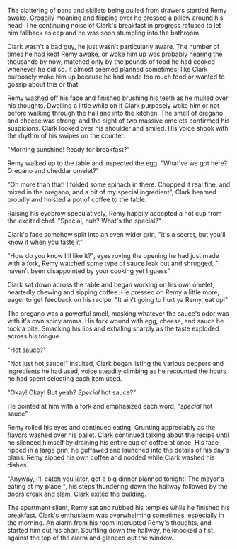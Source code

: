 The clattering of pans and skillets being pulled from drawers startled
Remy awake. Groggily moaning and flipping over he pressed a pillow
around his head. The continuing noise of Clark's breakfast in progress
refused to let him fallback asleep and he was soon stumbling into the
bathroom.

Clark wasn't a bad guy, he just wasn't particularly aware. The number of
times he had kept Remy awake, or woke him up was probably nearing the
thousands by now, matched only by the pounds of food he had cooked
whenever he did so. It almost seemed planned sometimes; like Clark
purposely woke him up because he had made too much food or wanted to
gossip about this or that.

Remy washed off his face and finished brushing his teeth as he mulled
over his thoughts. Dwelling a little while on if Clark purposely woke
him or not before walking through the hall and into the kitchen. The
smell of oregano and cheese was strong, and the sight of two massive
omelets confirmed his suspicions. Clark looked over his shoulder and
smiled. His voice shook with the rhythm of his swipes on the counter.

"Morning sunshine! Ready for breakfast?"

Remy walked up to the table and inspected the egg. "What've we got here?
Oregano and cheddar omelet?"

"Oh more than that! I folded some spinach in there. Chopped it real
fine, and mixed in the oregano, and a bit of my special ingredient",
Clark beamed proudly and hoisted a pot of coffee to the table.

Raising his eyebrow speculatively, Remy happily accepted a hot cup from
the excited chef. "Special, huh? What's the special?"

Clark's face somehow split into an even wider grin, "it's a secret, but
you'll know it when you taste it"

"How do you know I'll like it?", eyes roving the opening he had just
made with a fork, Remy watched some type of sauce leak out and shrugged.
"I haven't been disappointed by your cooking yet I guess"

Clark sat down across the table and began working on his own omelet,
heartedly chewing and sipping coffee. He pressed on Remy a little more,
eager to get feedback on his recipe. "It ain't going to hurt ya Remy, eat
up!"

The oregano was a powerful smell, masking whatever the sauce's odor was
with it's own spicy aroma. His fork wound with egg, cheese, and sauce he
took a bite. Smacking his lips and exhaling sharply as the taste
exploded across his tongue.

"Hot sauce?"

"Not just hot sauce!" insulted, Clark began listing the various peppers
and ingredients he had used, voice steadily climbing as he recounted the
hours he had spent selecting each item used.

"Okay! Okay! But yeah? _Special_ hot sauce?"

He pointed at him with a fork and emphasized each word, "_special_ hot
sauce"

Remy rolled his eyes and continued eating. Grunting appreciably as the
flavors washed over his pallet. Clark continued talking about the recipe
until he silenced himself by draining his entire cup of coffee at once.
His face ripped in a large grin, he guffawed and launched into the
details of his day's plans. Remy sipped his own coffee and nodded while
Clark washed his dishes.

"Anyway, I'll catch you later, got a big dinner planned tonight! The
mayor's eating at my place!", his steps thundering down the hallway
followed by the doors creak and slam, Clark exited the building.

The apartment silent, Remy sat and rubbed his temples while he finished
his breakfast. Clark's enthusiasm was overwhelming sometimes, especially
in the morning. An alarm from his room interupted Remy's thoughts, and 
started him out his chair. Scuffling down the hallway, he knocked a fist 
against the top of the alarm and glanced out the window.

 
